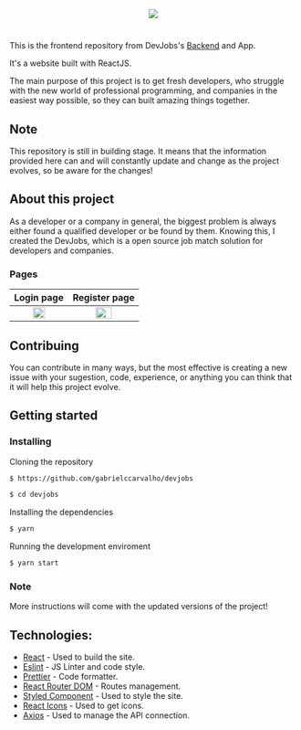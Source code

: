 <p align="center">
  <img src="https://i.imgur.com/a0rtQCN.png">
</p>

#

This is the frontend repository from DevJobs's [Backend](https://github.com/gabrielccarvalho/DevJobs-backend) and App.

It's a website built with ReactJS.

The main purpose of this project is to get fresh developers, who struggle with the new world of professional programming, and companies in the easiest way possible, so they can built amazing things together.

## Note

This repository is still in building stage. It means that the information provided here can and will constantly update and change as the project evolves, so be aware for the changes!

## About this project

As a developer or a company in general, the biggest problem is always either found a qualified developer or be found by them. Knowing this, I created the DevJobs, which is a open source job match solution for developers and companies.

### Pages


Login page                                                 | Register page
:-------------------------:                                | :-------------------------:
<img src="https://i.imgur.com/39sMsBV.png" width="50%" />  |  <img src="https://i.imgur.com/GZhsVUN.png" width="50%" />

## Contribuing

You can contribute in many ways, but the most effective is creating a new issue with your sugestion, code, experience, or anything you can think that it will help this project evolve.

## Getting started

### Installing

Cloning the repository

```bash
$ https://github.com/gabrielccarvalho/devjobs
```

```bash
$ cd devjobs
```

Installing the dependencies

```bash
$ yarn
```

Running the development enviroment

```bash
$ yarn start
```

### Note

More instructions will come with the updated versions of the project!

## Technologies:

- [React](https://reactjs.org/) - Used to build the site.
- [Eslint](https://eslint.org/) - JS Linter and code style.
- [Prettier](https://github.com/prettier/prettier) - Code formatter.
- [React Router DOM](https://reacttraining.com/react-router/web/guides/quick-start) - Routes management.
- [Styled Component](https://www.styled-components.com/) - Used to style the site.
- [React Icons](https://www.npmjs.com/package/react-icons) - Used to get icons.
- [Axios](https://github.com/axios/axios) - Used to manage the API connection.
